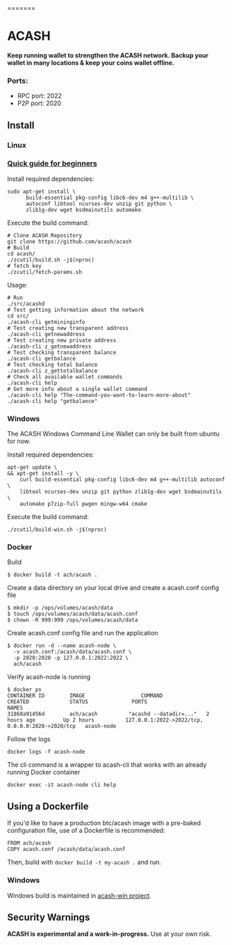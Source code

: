 
=======
# ACASH
**Keep running wallet to strengthen the ACASH network. Backup your wallet in many locations & keep your coins wallet offline.**

### Ports:
- RPC port: 2022
- P2P port: 2020

Install
-----------------
### Linux

### [Quick guide for beginners](https://github.com/acash/acash/wiki/Quick-guide-for-beginners)

Install required dependencies:
```{r, engine='bash'}
sudo apt-get install \
      build-essential pkg-config libc6-dev m4 g++-multilib \
      autoconf libtool ncurses-dev unzip git python \
      zlib1g-dev wget bsdmainutils automake
```

Execute the build command:
```{r, engine='bash'}
# Clone ACASH Repository
git clone https://github.com/acash/acash
# Build
cd acash/
./zcutil/build.sh -j$(nproc)
# fetch key
./zcutil/fetch-params.sh
```

Usage:
```{r, engine='bash'}
# Run
./src/acashd
# Test getting information about the network
cd src/
./acash-cli getmininginfo
# Test creating new transparent address
./acash-cli getnewaddress
# Test creating new private address
./acash-cli z_getnewaddress
# Test checking transparent balance
./acash-cli getbalance
# Test checking total balance 
./acash-cli z_gettotalbalance
# Check all available wallet commands
./acash-cli help
# Get more info about a single wallet command
./acash-cli help "The-command-you-want-to-learn-more-about"
./acash-cli help "getbalance"
```

### Windows
The ACASH Windows Command Line Wallet can only be built from ubuntu for now.

Install required dependencies:
```
apt-get update \
&& apt-get install -y \
    curl build-essential pkg-config libc6-dev m4 g++-multilib autoconf \
    libtool ncurses-dev unzip git python zlib1g-dev wget bsdmainutils \
    automake p7zip-full pwgen mingw-w64 cmake
```

Execute the build command:
```
./zcutil/build-win.sh -j$(nproc)
```

### Docker

Build
```
$ docker build -t ach/acash .
```

Create a data directory on your local drive and create a acash.conf config file
```
$ mkdir -p /ops/volumes/acash/data
$ touch /ops/volumes/acash/data/acash.conf
$ chown -R 999:999 /ops/volumes/acash/data
```

Create acash.conf config file and run the application
```
$ docker run -d --name acash-node \
  -v acash.conf:/acash/data/acash.conf \
  -p 2020:2020 -p 127.0.0.1:2022:2022 \
  ach/acash
```

Verify acash-node is running
```
$ docker ps
CONTAINER ID        IMAGE                  COMMAND                     CREATED             STATUS              PORTS                                              NAMES
31868a91456d        ach/acash          "acashd --datadir=..."   2 hours ago         Up 2 hours          127.0.0.1:2022->2022/tcp, 0.0.0.0:2020->2020/tcp   acash-node
```

Follow the logs
```
docker logs -f acash-node
```

The cli command is a wrapper to acash-cli that works with an already running Docker container
```
docker exec -it acash-node cli help
```

## Using a Dockerfile
If you'd like to have a production btc/acash image with a pre-baked configuration
file, use of a Dockerfile is recommended:

```
FROM ach/acash
COPY acash.conf /acash/data/acash.conf
```

Then, build with `docker build -t my-acash .` and run.

### Windows
Windows build is maintained in [acash-win project](https://github.com/acashcrypto/acash-win).

Security Warnings
-----------------

**ACASH is experimental and a work-in-progress.** Use at your own risk.
